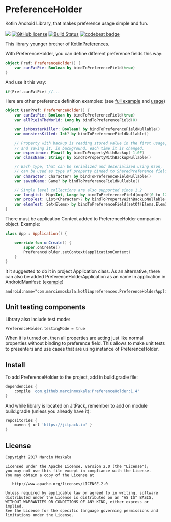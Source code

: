 # PreferenceHolder
Kotlin Android Library, that makes preference usage simple and fun.

[![](https://jitpack.io/v/MarcinMoskala/PreferenceHolder.svg)](https://jitpack.io/#MarcinMoskala/PreferenceHolder)
[![GitHub license](https://img.shields.io/badge/license-Apache%20License%202.0-blue.svg?style=flat)](http://www.apache.org/licenses/LICENSE-2.0)
[![Build Status](https://travis-ci.org/MarcinMoskala/PreferenceHolder.svg?branch=master)](https://travis-ci.org/MarcinMoskala/PreferenceHolder)
[![codebeat badge](https://codebeat.co/badges/035647e2-1a10-48b8-80ae-e6a02c5c0ded)](https://codebeat.co/projects/github-com-marcinmoskala-preferenceholder-master)

This library younger brother of [KotlinPreferences](https://github.com/MarcinMoskala/KotlinPreferences).

With PreferenceHolder, you can define different preference fields this way:

```kotlin
object Pref: PreferenceHolder() {
    var canEatPie: Boolean by bindToPreferenceField(true)
}
```

And use it this way:

```kotlin
if(Pref.canEatPie) //...
```

Here are other preference definition examples: (see [full example](https://github.com/MarcinMoskala/PreferenceHolder/blob/master/kotlinpreferences-lib/src/androidTest/java/com/marcinmoskala/kotlinpreferences/ExampleConfig.kt) and [usage](https://github.com/MarcinMoskala/PreferenceHolder/tree/master/kotlinpreferences-lib/src/androidTest/java/com/marcinmoskala/kotlinpreferences))

```kotlin
object UserPref: PreferenceHolder() {
    var canEatPie: Boolean by bindToPreferenceField(true)
    var allPieInTheWorld: Long by bindToPreferenceField(0)

    var isMonsterKiller: Boolean? by bindToPreferenceFieldNullable()
    var monstersKilled: Int? by bindToPreferenceFieldNullable()
    
    // Property with backup is reading stored value in the first usage, 
    // and saving it, in background, each time it is changed.
    var experience: Float? by bindToPropertyWithBackup(-1.0F) 
    var className: String? by bindToPropertyWithBackupNullable()

    // Each type, that can be serialized and deserialized using Gson, 
    // can be used as type of property binded to SharedPreference field.
    var character: Character? by bindToPreferenceFieldNullable()
    var savedGame: Game? by bindToPreferenceFieldNullable()

    // Single level collections are also supported since 1.2
    var longList: Map<Int, Long> by bindToPreferenceField(mapOf(0 to 12L, 10 to 143L))
    var propTest: List<Character>? by bindToPropertyWithBackupNullable()
    var elemTest: Set<Elems> by bindToPreferenceField(setOf(Elems.Elem1, Elems.Elem3))
}
```

There must be application Context added to PreferenceHolder companion object. Example:

```kotlin
class App : Application() {

    override fun onCreate() {
        super.onCreate()
        PreferenceHolder.setContext(applicationContext)
    }
}
```

It it suggested to do it in project Application class. As an alternative, there can also be added PreferenceHolderApplication as an name in application in AndroidManifest: ([example](https://github.com/MarcinMoskala/PreferenceHolder/blob/master/sample/src/main/AndroidManifest.xml#L12))

```
android:name="com.marcinmoskala.kotlinpreferences.PreferenceHolderApplication"
```

## Unit testing components

Library also include test mode:

```
PreferenceHolder.testingMode = true
```

When it is turned on, then all properties are acting just like normal properties without binding to preference field. This allows to make unit tests to presenters and use cases that are using instance of PreferenceHolder.

## Install

To add PreferenceHolder to the project, add in build.gradle file:

```groovy
dependencies {
    compile 'com.github.marcinmoskala:PreferenceHolder:1.4'
}
```

And while library is located on JitPack, remember to add on module build.gradle (unless you already have it):

```groovy
repositories {
    maven { url 'https://jitpack.io' }
}
```

License
-------

    Copyright 2017 Marcin Moskała

    Licensed under the Apache License, Version 2.0 (the "License");
    you may not use this file except in compliance with the License.
    You may obtain a copy of the License at

       http://www.apache.org/licenses/LICENSE-2.0

    Unless required by applicable law or agreed to in writing, software
    distributed under the License is distributed on an "AS IS" BASIS,
    WITHOUT WARRANTIES OR CONDITIONS OF ANY KIND, either express or implied.
    See the License for the specific language governing permissions and
    limitations under the License.

